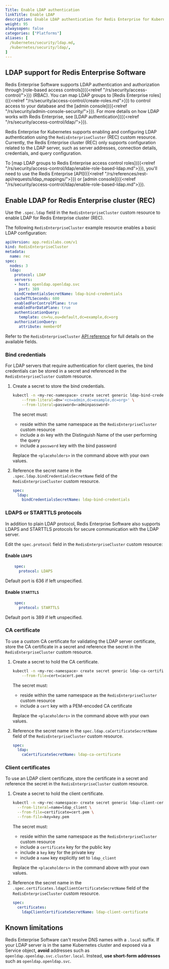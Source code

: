 ```yaml
---
Title: Enable LDAP authentication
linkTitle: Enable LDAP
description: Enable LDAP authentication for Redis Enterprise for Kubernetes. 
weight: 95
alwaysopen: false
categories: ["Platforms"]
aliases: [ 
  /kubernetes/security/ldap.md,
  /kubernetes/security/ldap/,
]
---
```


## LDAP support for Redis Enterprise Software

Redis Enterprise Software supports LDAP authentication and authorization through [role-based access controls]({{<relref "/rs/security/access-control/">}}) (RBAC). You can map LDAP groups to [Redis Enterprise roles]({{<relref "/rs/security/access-control/create-roles.md">}}) to control access to your database and the [admin console]({{<relref "/rs/security/admin-console-security/">}}). For more details on how LDAP works with Redis Enterprise, see [LDAP authentication]({{<relref "/rs/security/access-control/ldap/">}}).

Redis Enterprise for Kubernetes supports enabling and configuring LDAP authentication using the `RedisEnterpriseCluster` (REC) custom resource. Currently, the Redis Enterprise cluster (REC) only supports configuration related to the LDAP server, such as server addresses, connection details, credentials, and query configuration.

To [map LDAP groups to Redis Enterprise access control roles]({{<relref "/rs/security/access-control/ldap/enable-role-based-ldap.md">}}), you'll need to use the Redis Enterprise [API]({{<relref "/rs/references/rest-api/requests/ldap_mappings/">}}) or [admin console]({{<relref "/rs/security/access-control/ldap/enable-role-based-ldap.md">}}).

## Enable LDAP for Redis Enterprise cluster (REC)

Use the `.spec.ldap` field in the `RedisEnterpriseCluster` custom resource to enable LDAP for Redis Enterprise cluster (REC).

The following `RedisEnterpriseCluster` example resource enables a basic LDAP configuration:

```yaml
apiVersion: app.redislabs.com/v1
kind: RedisEnterpriseCluster
metadata:
  name: rec
spec:
  nodes: 3
  ldap:
    protocol: LDAP
    servers:
    - host: openldap.openldap.svc
      port: 389
    bindCredentialsSecretName: ldap-bind-credentials
    cacheTTLSeconds: 600
    enabledForControlPlane: true
    enabledForDataPlane: true
    authenticationQuery:
      template: cn=%u,ou=default,dc=example,dc=org
    authorizationQuery:
      attribute: memberOf
```

Refer to the `RedisEnterpriseCluster` [API reference](https://github.com/RedisLabs/redis-enterprise-k8s-docs/blob/master/redis_enterprise_cluster_api.md#ldapspec) for full details on the available fields.

### Bind credentials

For LDAP servers that require authentication for client queries, the bind credentials can be stored in a secret and referenced in the `RedisEnterpriseCluster` custom resource.

1. Create a secret to store the bind credentials.
    
    ```sh
    kubectl -n <my-rec-namespace> create secret generic ldap-bind-credentials \
        --from-literal=dn='<cn=admin,dc=example,dc=org>' \
        --from-literal=password=<adminpassword>
    ```
    The secret must:
    - reside within the same namespace as the `RedisEnterpriseCluster` custom resource
    - include a `dn` key with the Distinguish Name of the user performing the query
    - include a `password` key with the bind password

    Replace the `<placeholders>` in the command above with your own values.

1. Reference the secret name in the `.spec.ldap.bindCredentialsSecretName` field of the `RedisEnterpriseCluster` custom resource.

    ```yaml
    spec:
      ldap:
        bindCredentialsSecretName: ldap-bind-credentials
    ```

### LDAPS or STARTTLS protocols

In addition to plain LDAP protocol, Redis Enterprise Software also supports LDAPS and STARTTLS protocols for secure communication with the LDAP server.

Edit the `spec.protocol` field in the `RedisEnterpriseCluster` custom resource:

#### Enable `LDAPS`

  ```yaml
      spec:
        protocol: LDAPS
  ```

  Default port is 636 if left unspecified.

#### Enable `STARTTLS`

  ```yaml
      spec:
        protocol: STARTTLS
  ```

  Default port is 389 if left unspecified.

### CA certificate

To use a custom CA certificate for validating the LDAP server certificate, store the CA certificate in a secret and reference the secret in the `RedisEnterpriseCluster` custom resource.

1. Create a secret to hold the CA certificate.

    ```sh
    kubectl -n <my-rec-namespace> create secret generic ldap-ca-certificate \
        --from-file=cert=cacert.pem
    ```

    The secret must:
    - reside within the same namespace as the `RedisEnterpriseCluster` custom resource
    - include a `cert` key with a PEM-encoded CA certificate

    Replace the `<placeholders>` in the command above with your own values.

1. Reference the secret name in the `spec.ldap.caCertificateSecretName` field of the `RedisEnterpriseCluster` custom resource.

    ```yaml
    spec:
      ldap:
        caCertificateSecretName: ldap-ca-certificate
    ```

### Client certificates

To use an LDAP client certificate, store the certificate in a secret and reference the secret in the `RedisEnterpriseCluster` custom resource.

1. Create a secret to hold the client certificate.

    ```sh
    kubectl -n <my-rec-namespace> create secret generic ldap-client-certificate \
      --from-literal=name=ldap_client \
      --from-file=certificate=cert.pem \
      --from-file=key=key.pem
    ```

    The secret must:
    - reside within the same namespace as the `RedisEnterpriseCluster` custom resource
    - include a `certificate` key for the public key
    - include a `key` key for the private key
    - include a `name` key explicitly set to `ldap_client`

    Replace the `<placeholders>` in the command above with your own values.

1. Reference the secret name in the `.spec.certificates.ldapClientCertificateSecretName` field of the `RedisEnterpriseCluster` custom resource.

    ```yaml
    spec:
      certificates:
        ldapClientCertificateSecretName: ldap-client-certificate
    ```

## Known limitations

Redis Enterprise Software can't resolve DNS names with a `.local` suffix.
  If your LDAP server is in the same Kubernetes cluster and exposed via a Service object, **avoid** addresses such as `openldap.openldap.svc.cluster.local`. Instead, **use short-form addresses** such as `openldap.openldap.svc`.